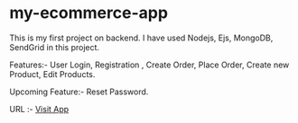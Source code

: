 # my-ecommerce-app

This is my first project on backend. I have used Nodejs, Ejs, MongoDB, SendGrid in this project.

Features:- User Login, Registration , Create Order, Place Order, Create new Product, Edit Products.

Upcoming Feature:- Reset Password.


URL :- [Visit App](https://karan-ecommerce-app.herokuapp.com/)
